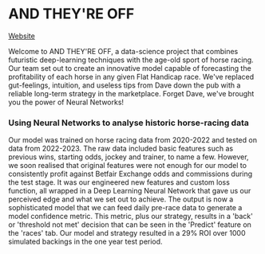 # AND THEY'RE OFF

[Website](https://andtheyreoff.streamlit.app/)


Welcome to AND THEY'RE OFF, a data-science project that combines futuristic deep-learning techniques with the age-old sport of horse racing.
Our team set out to create an innovative model capable of forecasting the profitability of each horse in any given Flat Handicap race. We've replaced gut-feelings, intuition, and useless tips from Dave down the pub with a reliable long-term strategy in the marketplace. Forget Dave, we've brought you the power of Neural Networks!

### Using Neural Networks to analyse historic horse-racing data

Our model was trained on horse racing data from 2020-2022 and tested on data from 2022-2023.
The raw data included basic features such as previous wins, starting odds, jockey and trainer, to name a few. However, we soon realised that original features were not enough for our model to consistently profit against Betfair Exchange odds and commissions during the test stage.
It was our engineered new features and custom loss function, all wrapped in a Deep Learning Neural Network that gave us our perceived edge and what we set out to achieve. The output is now a sophisticated model that we can feed daily pre-race data to generate a model confidence metric. This metric, plus our strategy, results in a 'back' or 'threshold not met' decision that can be seen in the 'Predict' feature on the 'races' tab.
Our model and strategy resulted in a 29% ROI over 1000 simulated backings in the one year test period.
